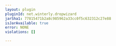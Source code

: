 ```yaml
---
layout: plugin
pluginId: net.winterly.dropwizard
jarSha1: 77815471b2a8c985962a33cc0f5c632312c27e88
isJarAvailable: true
error: NONE
violations: []

---
```

